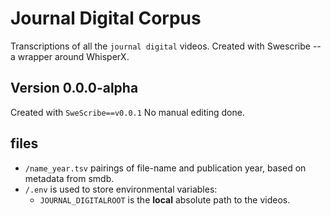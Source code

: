 # Journal Digital Corpus

Transcriptions of all  the `journal digital` videos. Created with
Swescribe -- a wrapper around WhisperX.

## Version 0.0.0-alpha

Created with `SweScribe==v0.0.1`
No manual editing done.

## files

- `/name_year.tsv` pairings of file-name and publication year, based on metadata
  from smdb.
- `/.env` is used to store environmental variables:
   - `JOURNAL_DIGITALROOT` is the **local** absolute path to the videos.

